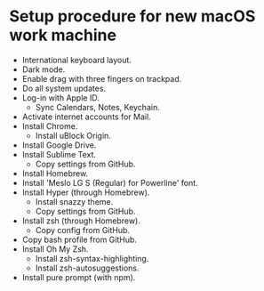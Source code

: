# Setup procedure for new macOS work machine

* International keyboard layout.
* Dark mode.
* Enable drag with three fingers on trackpad.
* Do all system updates.
* Log-in with Apple ID.
  * Sync Calendars, Notes, Keychain.
* Activate internet accounts for Mail.
* Install Chrome.
  * Install uBlock Origin.
* Install Google Drive.
* Install Sublime Text.
  * Copy settings from GitHub.
* Install Homebrew.
* Install 'Meslo LG S (Regular) for Powerline' font.
* Install Hyper (through Homebrew).
  * Install snazzy theme.
  * Copy settings from GitHub.
* Install zsh (through Homebrew).
  * Copy config from GitHub.
* Copy bash profile from GitHub.
* Install Oh My Zsh.
  * Install zsh-syntax-highlighting.
  * Install zsh-autosuggestions.
* Install pure prompt (with npm).
